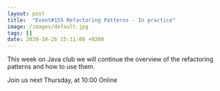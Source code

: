 ```yaml
---
layout: post
title:  "Event#155 Refactoring Patterns - In practice"
image: /images/default.jpg
tags: []
date: 2020-10-26 15:11:00 +0200
---
```


This week on Java club we will continue the overview of the refactoring patterns and how to use them.[]()

Join us next Thursday, at 10:00 Online